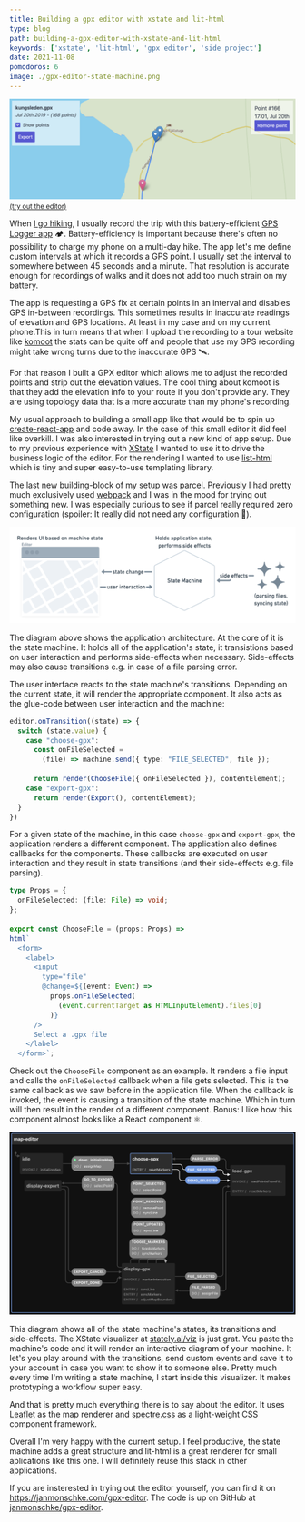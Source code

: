 ```yaml
---
title: Building a gpx editor with xstate and lit-html
type: blog
path: building-a-gpx-editor-with-xstate-and-lit-html
keywords: ['xstate', 'lit-html', 'gpx editor', 'side project']
date: 2021-11-08
pomodoros: 6
image: ./gpx-editor-state-machine.png
---
```


<a href="https://janmonschke.com/gpx-editor" target="_blank">![GPX editor screenshot](./gpx-editor-screenshot.png)
<small>(try out the editor)</small></a>

When [I go hiking](https://aweekinthewoods.com/france/auvergne/), I usually record the trip with this battery-efficient [GPS Logger app](https://gpslogger.app/) 🏕. Battery-efficiency is important because there's often no possibility to charge my phone on a multi-day hike. The app let's me define custom intervals at which it records a GPS point. I usually set the interval to somewhere between 45 seconds and a minute. That resolution is accurate enough for recordings of walks and it does not add too much strain on my battery.

The app is requesting a GPS fix at certain points in an interval and disables GPS in-between recordings. This sometimes results in inaccurate readings of elevation and GPS locations. At least in my case and on my current phone.This in turn means that when I upload the recording to a tour website like [komoot](https://www.komoot.com/user/214500264344) the stats can be quite off and people that use my GPS recording might take wrong turns due to the inaccurate GPS 🛰.

For that reason I built a GPX editor which allows me to adjust the recorded points and strip out the elevation values. The cool thing about komoot is that they add the elevation info to your route if you don't provide any. They are using topology data that is a more accurate than my phone's recording.

My usual approach to building a small app like that would be to spin up [create-react-app](https://create-react-app.dev/) and code away. In the case of this small editor it did feel like overkill. I was also interested in trying out a new kind of app setup. Due to my previous experience with [XState](https://xstate.js.org/docs/) I wanted to use it to drive the business logic of the editor. For the rendering I wanted to use [list-html](https://lit-html.polymer-project.org/guide) which is tiny and super easy-to-use templating library.

The last new building-block of my setup was [parcel](https://parceljs.org/). Previously I had pretty much exclusively used [webpack](https://webpack.js.org/) and I was in the mood for trying out something new. I was especially curious to see if parcel really required zero configuration (spoiler: It really did not need any configuration 🎉).

![GPX editor diagram](./gpx-editor-diagram.png)

The diagram above shows the application architecture. At the core of it is the state machine. It holds all of the application's state, it transistions based on user interaction and performs side-effects when necessary. Side-effects may also cause transitions e.g. in case of a file parsing error.

The user interface reacts to the state machine's transitions. Depending on the current state, it will render the appropriate component. It also acts as the glue-code between user interaction and the machine:

```ts
editor.onTransition((state) => {
  switch (state.value) {
    case "choose-gpx":
      const onFileSelected =
        (file) => machine.send({ type: "FILE_SELECTED", file });

      return render(ChooseFile({ onFileSelected }), contentElement);
    case "export-gpx":
      return render(Export(), contentElement);
  }
})
```

For a given state of the machine, in this case `choose-gpx` and `export-gpx`, the application renders a different component. The application also defines callbacks for the components. These callbacks are executed on user interaction and they result in state transitions (and their side-effects e.g. file parsing).

```ts
type Props = {
  onFileSelected: (file: File) => void;
};

export const ChooseFile = (props: Props) =>
html`
  <form>
    <label>
      <input
        type="file"
        @change=${(event: Event) =>
          props.onFileSelected(
            (event.currentTarget as HTMLInputElement).files[0]
          )}
      />
      Select a .gpx file
    </label>
  </form>`;
```

Check out the  `ChooseFile` component as an example. It renders a file input and calls the `onFileSelected` callback when a file gets selected. This is the same callback as we saw before in the application file. When the callback is invoked, the event is causing a transition of the state machine. Which in turn will then result in the render of a different component. Bonus: I like how this component almost looks like a React component ⚛.

![GPX editor state machine](./gpx-editor-state-machine.png)

This diagram shows all of the state machine's states, its transitions and side-effects. The XState visualizer at [stately.ai/viz](https://stately.ai/viz) is just grat. You paste the machine's code and it will render an interactive diagram of your machine. It let's you play around with the transitions, send custom events and save it to your account in case you want to show it to someone else. Pretty much every time I'm writing a state machine, I start inside this visualizer. It makes prototyping a workflow super easy.

And that is pretty much everything there is to say about the editor. It uses [Leaflet](https://leafletjs.com/) as the map renderer and [spectre.css](https://picturepan2.github.io/spectre/) as a light-weight CSS component framework.

Overall I'm very happy with the current setup. I feel productive, the state machine adds a great structure and lit-html is a great renderer for small aplications like this one. I will definitely reuse this stack in other applications.

If you are insterested in trying out the editor yourself, you can find it on https://janmonschke.com/gpx-editor. The code is up on GitHub at [janmonschke/gpx-editor](https://github.com/janmonschke/gpx-editor).
